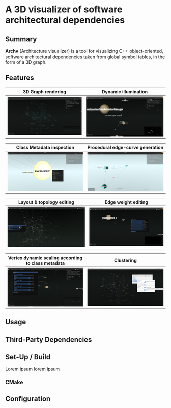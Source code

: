 # A 3D visualizer of software architectural dependencies 


## Summary 

**Archv** (Architecture visualizer) is a tool for visualizing C++ 
object-oriented, software architectural dependencies taken from global symbol
tables, in the form of a 3D graph.


## Features

| 3D Graph rendering | Dynamic illumination
|----|----|
| ![](data/screenshots/3d_graph.png) | ![](data/screenshots/dynamic_illumination.png) |


| Class Metadata inspection | Procedural edge-curve generation
|----|----|
| ![](data/screenshots/class_info_inspection.png) | ![](data/screenshots/procedural_edge_curves.png) |


| Layout & topology editing | Edge weight editing
|----|----|
| ![](data/screenshots/layout_n_topology_editing.png) | ![](data/screenshots/edge_weight_editing.png) |


| Vertex dynamic scaling according to class metadata | Clustering
|----|----|
| ![](data/screenshots/vertex_by_property_scaling.png) | ![](data/screenshots/clustering.png) |

## Usage


## Third-Party Dependencies


## Set-Up / Build

Lorem ipsum lorem ipsum

### CMake


## Configuration


